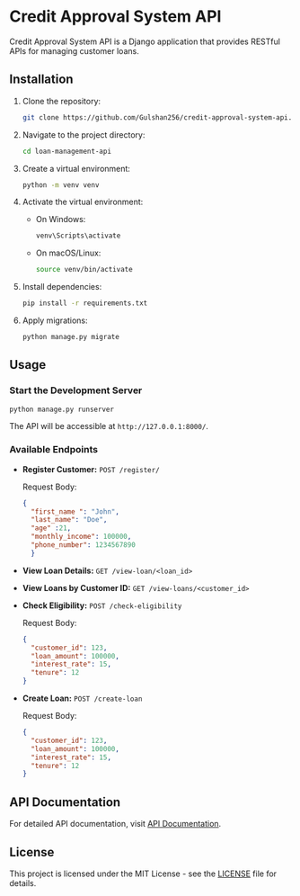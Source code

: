 
# Credit Approval System  API

Credit Approval System  API is a Django application that provides RESTful APIs for managing customer loans.

## Installation

1. Clone the repository:

   ```bash
   git clone https://github.com/Gulshan256/credit-approval-system-api.git
   ```

2. Navigate to the project directory:

   ```bash
   cd loan-management-api
   ```

3. Create a virtual environment:

   ```bash
   python -m venv venv
   ```

4. Activate the virtual environment:

   - On Windows:

     ```bash
     venv\Scripts\activate
     ```

   - On macOS/Linux:

     ```bash
     source venv/bin/activate
     ```

5. Install dependencies:

   ```bash
   pip install -r requirements.txt
   ```

6. Apply migrations:

   ```bash
   python manage.py migrate
   ```

## Usage

### Start the Development Server

```bash
python manage.py runserver
```

The API will be accessible at `http://127.0.0.1:8000/`.

### Available Endpoints

- **Register Customer:**
  `POST /register/`
  
  Request Body:

  ```json
  {
    "first_name ": "John",
    "last_name": "Doe",
    "age" :21,
    "monthly_income": 100000,
    "phone_number": 1234567890
    }


- **View Loan Details:**
  `GET /view-loan/<loan_id>`

- **View Loans by Customer ID:**
  `GET /view-loans/<customer_id>`

- **Check Eligibility:**
  `POST /check-eligibility`

  Request Body:

  ```json
  {
    "customer_id": 123,
    "loan_amount": 100000,
    "interest_rate": 15,
    "tenure": 12
  }
  ```

- **Create Loan:**
  `POST /create-loan`

  Request Body:

  ```json
  {
    "customer_id": 123,
    "loan_amount": 100000,
    "interest_rate": 15,
    "tenure": 12
  }
  ```

## API Documentation

For detailed API documentation, visit [API Documentation](#).

## License

This project is licensed under the MIT License - see the [LICENSE](LICENSE) file for details.
```

